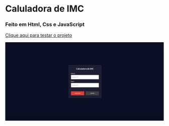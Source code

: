 # Caluladora de IMC
### Feito em Html, Css e JavaScript
<a href="https://vinicius-rodriguess.github.io/imc-calculator/" target="_blank">Clique aqui para testar o projeto</a>
<p></p>
<img src="./src/img/page.png"/>